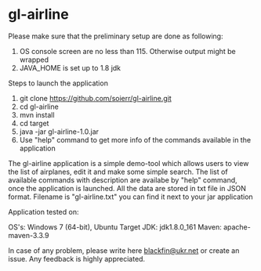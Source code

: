 # gl-airline

Please make sure that the preliminary setup are done as following:

1. OS console screen are no less than 115. Otherwise output might be wrapped
2. JAVA_HOME is set up to 1.8 jdk

Steps to launch the application

1. git clone https://github.com/soierr/gl-airline.git
2. cd gl-airline
3. mvn install
4. cd target
5. java -jar gl-airline-1.0.jar
6. Use "help" command to get more info of the commands available in the application

The gl-airline application is a simple demo-tool which allows users to view the list of airplanes, edit it and make some simple search.
The list of available commands with description are availabe by "help" command, once the application is launched.
All the data are stored in txt file in JSON format. Filename is "gl-airline.txt" you can find it next to your jar application

Application tested on:

OS's: Windows 7 (64-bit), Ubuntu 
Target JDK: jdk1.8.0_161
Maven: apache-maven-3.3.9

In case of any problem, please write here blackfin@ukr.net or create an issue.
Any feedback is highly appreciated.
